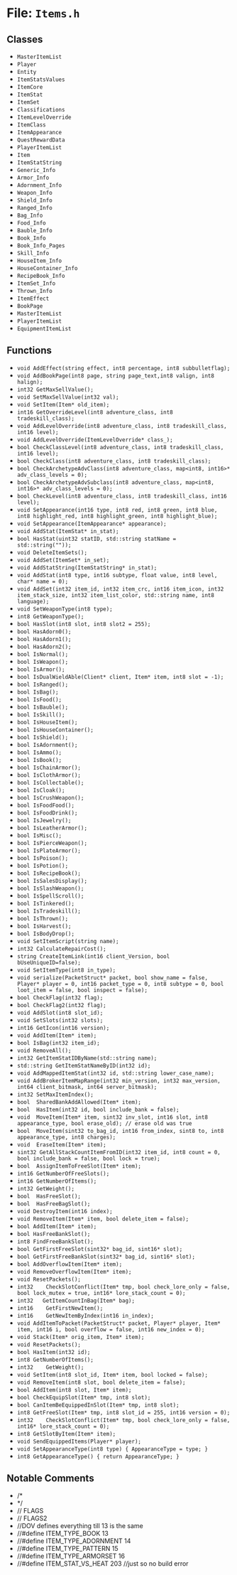# File: `Items.h`

## Classes

- `MasterItemList`
- `Player`
- `Entity`
- `ItemStatsValues`
- `ItemCore`
- `ItemStat`
- `ItemSet`
- `Classifications`
- `ItemLevelOverride`
- `ItemClass`
- `ItemAppearance`
- `QuestRewardData`
- `PlayerItemList`
- `Item`
- `ItemStatString`
- `Generic_Info`
- `Armor_Info`
- `Adornment_Info`
- `Weapon_Info`
- `Shield_Info`
- `Ranged_Info`
- `Bag_Info`
- `Food_Info`
- `Bauble_Info`
- `Book_Info`
- `Book_Info_Pages`
- `Skill_Info`
- `HouseItem_Info`
- `HouseContainer_Info`
- `RecipeBook_Info`
- `ItemSet_Info`
- `Thrown_Info`
- `ItemEffect`
- `BookPage`
- `MasterItemList`
- `PlayerItemList`
- `EquipmentItemList`

## Functions

- `void AddEffect(string effect, int8 percentage, int8 subbulletflag);`
- `void AddBookPage(int8 page, string page_text,int8 valign, int8 halign);`
- `int32 GetMaxSellValue();`
- `void SetMaxSellValue(int32 val);`
- `void SetItem(Item* old_item);`
- `int16 GetOverrideLevel(int8 adventure_class, int8 tradeskill_class);`
- `void AddLevelOverride(int8 adventure_class, int8 tradeskill_class, int16 level);`
- `void AddLevelOverride(ItemLevelOverride* class_);`
- `bool CheckClassLevel(int8 adventure_class, int8 tradeskill_class, int16 level);`
- `bool CheckClass(int8 adventure_class, int8 tradeskill_class);`
- `bool CheckArchetypeAdvClass(int8 adventure_class, map<int8, int16>* adv_class_levels = 0);`
- `bool CheckArchetypeAdvSubclass(int8 adventure_class, map<int8, int16>* adv_class_levels = 0);`
- `bool CheckLevel(int8 adventure_class, int8 tradeskill_class, int16 level);`
- `void SetAppearance(int16 type, int8 red, int8 green, int8 blue, int8 highlight_red, int8 highlight_green, int8 highlight_blue);`
- `void SetAppearance(ItemAppearance* appearance);`
- `void AddStat(ItemStat* in_stat);`
- `bool HasStat(uint32 statID, std::string statName = std::string(""));`
- `void DeleteItemSets();`
- `void AddSet(ItemSet* in_set);`
- `void AddStatString(ItemStatString* in_stat);`
- `void AddStat(int8 type, int16 subtype, float value, int8 level, char* name = 0);`
- `void AddSet(int32 item_id, int32 item_crc, int16 item_icon, int32 item_stack_size, int32 item_list_color, std::string name, int8 language);`
- `void SetWeaponType(int8 type);`
- `int8 GetWeaponType();`
- `bool HasSlot(int8 slot, int8 slot2 = 255);`
- `bool HasAdorn0();`
- `bool HasAdorn1();`
- `bool HasAdorn2();`
- `bool IsNormal();`
- `bool IsWeapon();`
- `bool IsArmor();`
- `bool IsDualWieldAble(Client* client, Item* item, int8 slot = -1);`
- `bool IsRanged();`
- `bool IsBag();`
- `bool IsFood();`
- `bool IsBauble();`
- `bool IsSkill();`
- `bool IsHouseItem();`
- `bool IsHouseContainer();`
- `bool IsShield();`
- `bool IsAdornment();`
- `bool IsAmmo();`
- `bool IsBook();`
- `bool IsChainArmor();`
- `bool IsClothArmor();`
- `bool IsCollectable();`
- `bool IsCloak();`
- `bool IsCrushWeapon();`
- `bool IsFoodFood();`
- `bool IsFoodDrink();`
- `bool IsJewelry();`
- `bool IsLeatherArmor();`
- `bool IsMisc();`
- `bool IsPierceWeapon();`
- `bool IsPlateArmor();`
- `bool IsPoison();`
- `bool IsPotion();`
- `bool IsRecipeBook();`
- `bool IsSalesDisplay();`
- `bool IsSlashWeapon();`
- `bool IsSpellScroll();`
- `bool IsTinkered();`
- `bool IsTradeskill();`
- `bool IsThrown();`
- `bool IsHarvest();`
- `bool IsBodyDrop();`
- `void SetItemScript(string name);`
- `int32 CalculateRepairCost();`
- `string CreateItemLink(int16 client_Version, bool bUseUniqueID=false);`
- `void SetItemType(int8 in_type);`
- `void serialize(PacketStruct* packet, bool show_name = false, Player* player = 0, int16 packet_type = 0, int8 subtype = 0, bool loot_item = false, bool inspect = false);`
- `bool CheckFlag(int32 flag);`
- `bool CheckFlag2(int32 flag);`
- `void AddSlot(int8 slot_id);`
- `void SetSlots(int32 slots);`
- `int16 GetIcon(int16 version);`
- `void AddItem(Item* item);`
- `bool IsBag(int32 item_id);`
- `void RemoveAll();`
- `int32 GetItemStatIDByName(std::string name);`
- `std::string GetItemStatNameByID(int32 id);`
- `void AddMappedItemStat(int32 id, std::string lower_case_name);`
- `void AddBrokerItemMapRange(int32 min_version, int32 max_version, int64 client_bitmask, int64 server_bitmask);`
- `int32 SetMaxItemIndex();`
- `bool  SharedBankAddAllowed(Item* item);`
- `bool  HasItem(int32 id, bool include_bank = false);`
- `void  MoveItem(Item* item, sint32 inv_slot, int16 slot, int8 appearance_type, bool erase_old); // erase old was true`
- `bool  MoveItem(sint32 to_bag_id, int16 from_index, sint8 to, int8 appearance_type, int8 charges);`
- `void  EraseItem(Item* item);`
- `sint32 GetAllStackCountItemFromID(int32 item_id, int8 count = 0, bool include_bank = false, bool lock = true);`
- `bool  AssignItemToFreeSlot(Item* item);`
- `int16 GetNumberOfFreeSlots();`
- `int16 GetNumberOfItems();`
- `int32 GetWeight();`
- `bool  HasFreeSlot();`
- `bool  HasFreeBagSlot();`
- `void DestroyItem(int16 index);`
- `void RemoveItem(Item* item, bool delete_item = false);`
- `bool AddItem(Item* item);`
- `bool HasFreeBankSlot();`
- `int8 FindFreeBankSlot();`
- `bool GetFirstFreeSlot(sint32* bag_id, sint16* slot);`
- `bool GetFirstFreeBankSlot(sint32* bag_id, sint16* slot);`
- `bool AddOverflowItem(Item* item);`
- `void RemoveOverflowItem(Item* item);`
- `void	ResetPackets();`
- `int32	CheckSlotConflict(Item* tmp, bool check_lore_only = false, bool lock_mutex = true, int16* lore_stack_count = 0);`
- `int32   GetItemCountInBag(Item* bag);`
- `int16	GetFirstNewItem();`
- `int16	GetNewItemByIndex(int16 in_index);`
- `void AddItemToPacket(PacketStruct* packet, Player* player, Item* item, int16 i, bool overflow = false, int16 new_index = 0);`
- `void Stack(Item* orig_item, Item* item);`
- `void	ResetPackets();`
- `bool	HasItem(int32 id);`
- `int8	GetNumberOfItems();`
- `int32	GetWeight();`
- `void	SetItem(int8 slot_id, Item* item, bool locked = false);`
- `void	RemoveItem(int8 slot, bool delete_item = false);`
- `bool	AddItem(int8 slot, Item* item);`
- `bool	CheckEquipSlot(Item* tmp, int8 slot);`
- `bool	CanItemBeEquippedInSlot(Item* tmp, int8 slot);`
- `int8	GetFreeSlot(Item* tmp, int8 slot_id = 255, int16 version = 0);`
- `int32	CheckSlotConflict(Item* tmp, bool check_lore_only = false, int16* lore_stack_count = 0);`
- `int8	GetSlotByItem(Item* item);`
- `void SendEquippedItems(Player* player);`
- `void	SetAppearanceType(int8 type) { AppearanceType = type; }`
- `int8	GetAppearanceType() { return AppearanceType; }`

## Notable Comments

- /*
- */
- // FLAGS
- // FLAGS2
- //DOV defines everything till 13 is the same
- //#define ITEM_TYPE_BOOK			  13
- //#define ITEM_TYPE_ADORNMENT		  14
- //#define ITEM_TYPE_PATTERN		  15
- //#define ITEM_TYPE_ARMORSET		  16
- //#define ITEM_STAT_VS_HEAT				203 //just so no build error
